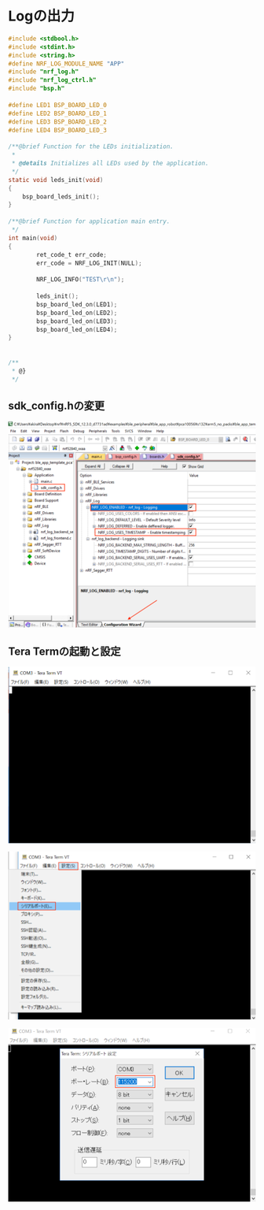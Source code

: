 # Logの出力

```c
#include <stdbool.h>
#include <stdint.h>
#include <string.h>
#define NRF_LOG_MODULE_NAME "APP"
#include "nrf_log.h"
#include "nrf_log_ctrl.h"
#include "bsp.h"

#define LED1 BSP_BOARD_LED_0
#define LED2 BSP_BOARD_LED_1
#define LED3 BSP_BOARD_LED_2
#define LED4 BSP_BOARD_LED_3

/**@brief Function for the LEDs initialization.
 *
 * @details Initializes all LEDs used by the application.
 */
static void leds_init(void)
{
    bsp_board_leds_init();
}

/**@brief Function for application main entry.
 */
int main(void)
{		
		ret_code_t err_code;
		err_code = NRF_LOG_INIT(NULL);
		
		NRF_LOG_INFO("TEST\r\n");
	
		leds_init();
		bsp_board_led_on(LED1);
		bsp_board_led_on(LED2);
		bsp_board_led_on(LED3);
		bsp_board_led_on(LED4);
}


/**
 * @}
 */
```

## sdk_config.hの変更

![](./img/log_001.png)

## Tera Termの起動と設定

![](./img/log_002.png)

![](./img/log_003.png)

![](./img/log_004.png)


